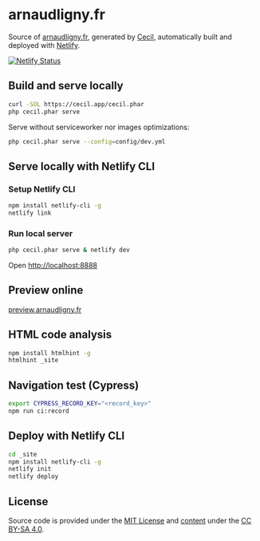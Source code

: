 # arnaudligny.fr

Source of [arnaudligny.fr](https://arnaudligny.fr), generated by [Cecil](https://cecil.app), automatically built and deployed with [Netlify](https://www.netlify.com).

[![Netlify Status](https://api.netlify.com/api/v1/badges/5df6352b-ec80-455f-a6d8-059c176675c4/deploy-status)](https://app.netlify.com/sites/arnaudligny/deploys)

## Build and serve locally

```bash
curl -SOL https://cecil.app/cecil.phar
php cecil.phar serve
```

Serve without serviceworker nor images optimizations:

```bash
php cecil.phar serve --config=config/dev.yml
```

## Serve locally with Netlify CLI

### Setup Netlify CLI

```bash
npm install netlify-cli -g
netlify link
```

### Run local server

```bash
php cecil.phar serve & netlify dev
```

Open <http://localhost:8888>

## Preview online

[preview.arnaudligny.fr](https://preview.arnaudligny.fr)

## HTML code analysis

```bash
npm install htmlhint -g
htmlhint _site
```

## Navigation test (Cypress)

```bash
export CYPRESS_RECORD_KEY="<record_key>"
npm run ci:record
```

## Deploy with Netlify CLI

```bash
cd _site
npm install netlify-cli -g
netlify init
netlify deploy
```

## License

Source code is provided under the [MIT License](LICENSE) and [content](content) under the [CC BY-SA 4.0](https://creativecommons.org/licenses/by-sa/4.0/).
